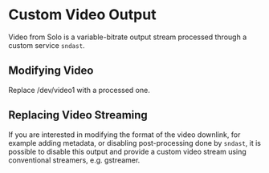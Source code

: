 # Custom Video Output

Video from Solo is a variable-bitrate output stream processed through a custom service `sndast`.

## Modifying Video

Replace /dev/video1 with a processed one.

## Replacing Video Streaming

If you are interested in modifying the format of the video downlink, for example adding metadata, or disabling post-processing done by `sndast`, it is possible to disable this output and provide a custom video stream using conventional streamers, e.g. gstreamer.